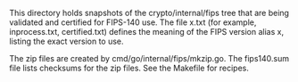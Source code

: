 This directory holds snapshots of the crypto/internal/fips tree
that are being validated and certified for FIPS-140 use.
The file x.txt (for example, inprocess.txt, certified.txt)
defines the meaning of the FIPS version alias x, listing
the exact version to use.

The zip files are created by cmd/go/internal/fips/mkzip.go.
The fips140.sum file lists checksums for the zip files.
See the Makefile for recipes.
